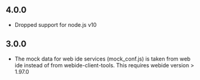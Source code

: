 ## 4.0.0

- Dropped support for node.js v10

## 3.0.0

- The mock data for web ide services (mock_conf.js) is taken from web ide instead of from webide-client-tools.
  This requires webide version > 1.97.0
